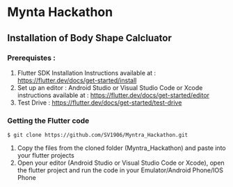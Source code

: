# Mynta Hackathon

## Installation of Body Shape Calcluator 
### Prerequistes : 
1. Flutter SDK Installation 
   Instructions available at : https://flutter.dev/docs/get-started/install
2. Set up an editor : 
   Android Studio or Visual Studio Code or Xcode 
   instructions available at : https://flutter.dev/docs/get-started/editor
3. Test Drive : 
   https://flutter.dev/docs/get-started/test-drive

### Getting the Flutter code
 ```
$ git clone https://github.com/SV1906/Myntra_Hackathon.git
```
1. Copy the files from the cloned folder (Myntra_Hackathon) and paste into your flutter projects
2. Open your editor (Android Studio or Visual Studio Code or Xcode), open the flutter project and run the code in your Emulator/Android Phone/IOS Phone 

